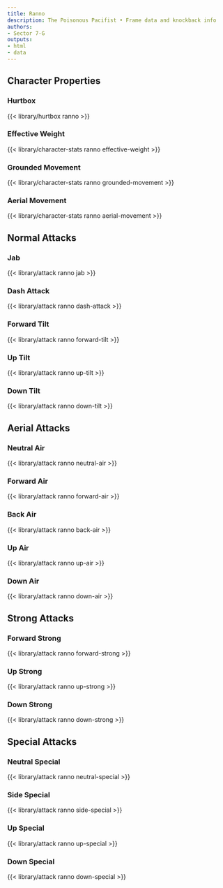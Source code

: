 ```yaml
---
title: Ranno
description: The Poisonous Pacifist • Frame data and knockback info
authors:
- Sector 7-G
outputs:
- html
- data
---
```


## Character Properties
### Hurtbox
{{< library/hurtbox ranno >}}
### Effective Weight
{{< library/character-stats ranno effective-weight >}}
### Grounded Movement
{{< library/character-stats ranno grounded-movement >}}
### Aerial Movement
{{< library/character-stats ranno aerial-movement >}}

## Normal Attacks
### Jab
{{< library/attack ranno jab >}}
### Dash Attack
{{< library/attack ranno dash-attack >}}
### Forward Tilt
{{< library/attack ranno forward-tilt >}}
### Up Tilt
{{< library/attack ranno up-tilt >}}
### Down Tilt
{{< library/attack ranno down-tilt >}}

## Aerial Attacks
### Neutral Air
{{< library/attack ranno neutral-air >}}
### Forward Air
{{< library/attack ranno forward-air >}}
### Back Air
{{< library/attack ranno back-air >}}
### Up Air
{{< library/attack ranno up-air >}}
### Down Air
{{< library/attack ranno down-air >}}

## Strong Attacks
### Forward Strong
{{< library/attack ranno forward-strong >}}
### Up Strong
{{< library/attack ranno up-strong >}}
### Down Strong
{{< library/attack ranno down-strong >}}

## Special Attacks
### Neutral Special
{{< library/attack ranno neutral-special >}}
### Side Special
{{< library/attack ranno side-special >}}
### Up Special
{{< library/attack ranno up-special >}}
### Down Special
{{< library/attack ranno down-special >}}
